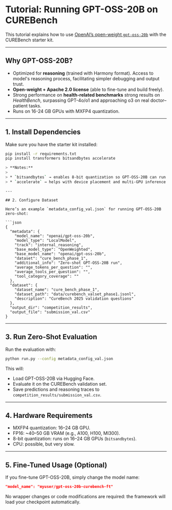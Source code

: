 # Tutorial: Running GPT-OSS-20B on CUREBench

This tutorial explains how to use [OpenAI’s open-weight `gpt-oss-20b`](https://huggingface.co/openai/gpt-oss-20b) with the CUREBench starter kit.

---

## Why GPT-OSS-20B?


- Optimized for **reasoning** (trained with Harmony format). Access to model's reasoning process, facilitating simpler debugging and output trust.
- **Open-weight + Apache 2.0 license** (able to fine-tune and build freely).
- Strong performance on **health-related benchmarks** strong results on *HealthBench*, surpassing GPT-4o/o1 and approaching o3 on real doctor–patient tasks.
- Runs on 16-24 GB GPUs with MXFP4 quantization. 

---

## 1. Install Dependencies

Make sure you have the starter kit installed:

```bash
pip install -r requirements.txt
pip install transformers bitsandbytes accelerate

> **Notes:**
>
> * `bitsandbytes` → enables 8-bit quantization so GPT-OSS-20B can run on a single 16GB GPU.
> * `accelerate` → helps with device placement and multi-GPU inference.

````
```
---

## 2. Configure Dataset

Here’s an example `metadata_config_val.json` for running GPT-OSS-20B zero-shot:

```json
{
  "metadata": {
    "model_name": "openai/gpt-oss-20b",
    "model_type": "LocalModel",
    "track": "internal_reasoning",
    "base_model_type": "OpenWeighted",
    "base_model_name": "openai/gpt-oss-20b",
    "dataset": "cure_bench_phase_1",
    "additional_info": "Zero-shot GPT-OSS-20B run",
    "average_tokens_per_question": "",
    "average_tools_per_question": "",
    "tool_category_coverage": ""
  },
  "dataset": {
    "dataset_name": "cure_bench_phase_1",
    "dataset_path": "data/curebench_valset_phase1.jsonl",
    "description": "CureBench 2025 validation questions"
  },
  "output_dir": "competition_results",
  "output_file": "submission_val.csv"
}
```

---

## 3. Run Zero-Shot Evaluation

Run the evaluation with:

```bash
python run.py --config metadata_config_val.json
```

This will:

* Load GPT-OSS-20B via Hugging Face.
* Evaluate it on the CUREBench validation set.
* Save predictions and reasoning traces to `competition_results/submission_val.csv`.

---

## 4. Hardware Requirements

* MXFP4 quantization: 16–24 GB GPU.
* FP16: \~40–50 GB VRAM (e.g., A100, H100, MI300).
* 8-bit quantization: runs on 16–24 GB GPUs (`bitsandbytes`).
* CPU: possible, but very slow.

---

## 5. Fine-Tuned Usage (Optional)

If you fine-tune GPT-OSS-20B, simply change the model name:

```json
"model_name": "myuser/gpt-oss-20b-curebench-ft"
```

No wrapper changes or code modifications are required: the framework will load your checkpoint automatically.
